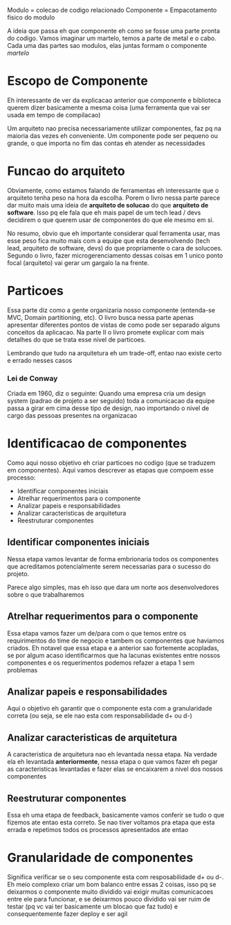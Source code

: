 Modulo = colecao de codigo relacionado
Componente = Empacotamento fisico do modulo

A ideia que passa eh que componente eh como se fosse uma parte pronta do codigo. Vamos imaginar um martelo, temos a parte de metal e o cabo. Cada uma das partes sao modulos, elas juntas formam o componente *martelo*

# Escopo de Componente
Eh interessante de ver da explicacao anterior que componente e biblioteca querem dizer basicamente a mesma coisa (uma ferramenta que vai ser usada em tempo de compilacao)

Um arquiteto nao precisa necessariamente utilizar componentes, faz pq na maioria das vezes eh conveniente. Um componente pode ser pequeno ou grande, o que importa no fim das contas eh atender as necessidades

# Funcao do arquiteto
Obviamente, como estamos falando de ferramentas eh interessante que o arquiteto tenha peso na hora da escolha. Porem o livro nessa parte parece dar muito mais uma ideia de **arquiteto de solucao** do que **arquiteto de software**. Isso pq ele fala que eh mais papel de um tech lead / devs decidirem o que querem usar de componentes do que ele mesmo em si.

No resumo, obvio que eh importante considerar qual ferramenta usar, mas esse peso fica muito mais com a equipe que esta desenvolvendo (tech lead, arquiteto de software, devs) do que propriamente o cara de solucoes. Segundo o livro, fazer microgerenciamento dessas coisas em 1 unico ponto focal (arquiteto) vai gerar um gargalo la na frente.

# Particoes
Essa parte diz como a gente organizaria nosso componente (entenda-se MVC, Domain partitioning, etc). O livro busca nessa parte apenas apresentar diferentes pontos de vistas de como pode ser separado alguns conceitos da aplicacao. Na parte II o livro promete explicar com mais detalhes do que se trata esse nivel de particoes.

Lembrando que tudo na arquitetura eh um trade-off, entao nao existe certo e errado nesses casos

### Lei de Conway
Criada em 1960, diz o seguinte:
Quando uma empresa cria um design system (padrao de projeto a ser seguido) toda a comunicacao da equipe passa a girar em cima desse tipo de design, nao importando o nivel de cargo das pessoas presentes na organizacao

# Identificacao de componentes
Como aqui nosso objetivo eh criar particoes no codigo (que se traduzem em componentes). Aqui vamos descrever as etapas que compoem esse processo:

- Identificar componentes iniciais
- Atrelhar requerimentos para o componente
- Analizar papeis e responsabilidades
- Analizar caracteristicas de arquitetura
- Reestruturar componentes

## Identificar componentes iniciais
Nessa etapa vamos levantar de forma embrionaria todos os componentes que acreditamos potencialmente serem necessarias para o sucesso do projeto.

Parece algo simples, mas eh isso que dara um norte aos desenvolvedores sobre o que trabalharemos

## Atrelhar requerimentos para o componente
Essa etapa vamos fazer um de/para com o que temos entre os requirimentos do time de negocio e tambem os componentes que haviamos criados. Eh notavel que essa etapa e a anterior sao fortemente acopladas, se por algum acaso identificarmos que ha lacunas existentes entre nossos componentes e os requerimentos podemos refazer a etapa 1 sem problemas

## Analizar papeis e responsabilidades
Aqui o objetivo eh garantir que o componente esta com a granularidade correta (ou seja, se ele nao esta com responsabilidade d+ ou d-)

## Analizar caracteristicas de arquitetura
A caracteristica de arquitetura nao eh levantada nessa etapa. Na verdade ela eh levantada **anteriormente**, nessa etapa o que vamos fazer eh pegar as caracteristicas levantadas e fazer elas se encaixarem a nivel dos nossos componentes

## Reestruturar componentes
Essa eh uma etapa de feedback, basicamente vamos conferir se tudo o que fizemos ate entao esta correto. Se nao tiver voltamos pra etapa que esta errada e repetimos todos os processos apresentados ate entao

# Granularidade de componentes
Significa verificar se o seu componente esta com resposabilidade d+ ou d-. Eh meio complexo criar um bom balanco entre essas 2 coisas, isso pq se deixarmos o componente muito dividido vai exigir muitas comunicacoes entre ele para funcionar, e se deixarmos pouco dividido vai ser ruim de testar (pq vc vai ter basicamente um blocao que faz tudo) e consequentemente fazer deploy e ser agil